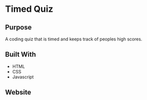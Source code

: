 # Timed Quiz

## Purpose
A coding quiz that is timed and keeps track of peoples high scores.

## Built With
* HTML
* CSS
* Javascript

## Website



